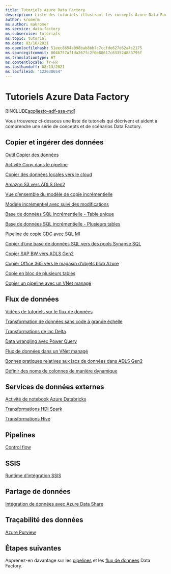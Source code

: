 ```yaml
---
title: Tutoriels Azure Data Factory
description: Liste des tutoriels illustrant les concepts Azure Data Factory
author: kromerm
ms.author: makromer
ms.service: data-factory
ms.subservice: tutorials
ms.topic: tutorial
ms.date: 03/16/2021
ms.openlocfilehash: 51eec8654a098bab8bb7c7ccfde627d62a4c2175
ms.sourcegitcommit: 0046757af1da267fc2f0e88617c633524883795f
ms.translationtype: HT
ms.contentlocale: fr-FR
ms.lasthandoff: 08/13/2021
ms.locfileid: "122638654"
---
```

# <a name="azure-data-factory-tutorials"></a>Tutoriels Azure Data Factory

[!INCLUDE[appliesto-adf-asa-md](includes/appliesto-adf-asa-md.md)]

Vous trouverez ci-dessous une liste de tutoriels qui décrivent et aident à comprendre une série de concepts et de scénarios Data Factory.

## <a name="copy-and-ingest-data"></a>Copier et ingérer des données

[Outil Copier des données](tutorial-copy-data-tool.md)

[Activité Copy dans le pipeline](tutorial-copy-data-portal.md)

[Copier des données locales vers le cloud](tutorial-hybrid-copy-data-tool.md)

[Amazon S3 vers ADLS Gen2](load-azure-data-lake-storage-gen2.md)

[Vue d’ensemble du modèle de copie incrémentielle](tutorial-incremental-copy-overview.md)

[Modèle incrémentiel avec suivi des modifications](tutorial-incremental-copy-change-tracking-feature-portal.md)

[Base de données SQL incrémentielle - Table unique](tutorial-incremental-copy-portal.md)

[Base de données SQL incrémentielle - Plusieurs tables](tutorial-incremental-copy-multiple-tables-portal.md)

[Pipeline de copie CDC avec SQL MI](tutorial-incremental-copy-change-data-capture-feature-portal.md)

[Copier d’une base de données SQL vers des pools Synapse SQL](load-azure-sql-data-warehouse.md)

[Copier SAP BW vers ADLS Gen2](load-sap-bw-data.md)

[Copier Office 365 vers le magasin d’objets blob Azure](load-office-365-data.md)

[Copie en bloc de plusieurs tables](tutorial-bulk-copy-portal.md)

[Copier un pipeline avec un VNet managé](tutorial-copy-data-portal-private.md)

## <a name="data-flows"></a>Flux de données

[Vidéos de tutoriels sur le flux de données](data-flow-tutorials.md)

[Transformation de données sans code à grande échelle](tutorial-data-flow.md)

[Transformations de lac Delta](tutorial-data-flow-delta-lake.md)

[Data wrangling avec Power Query](wrangling-tutorial.md)

[Flux de données dans un VNet managé](tutorial-data-flow-private.md)

[Bonnes pratiques relatives aux lacs de données dans ADLS Gen2](tutorial-data-flow-write-to-lake.md)

[Définir des noms de colonnes de manière dynamique](data-flow-tutorials.md)

## <a name="external-data-services"></a>Services de données externes

[Activité de notebook Azure Databricks](transform-data-using-databricks-notebook.md)

[Transformations HDI Spark](tutorial-transform-data-spark-portal.md)

[Transformations Hive](tutorial-transform-data-hive-virtual-network-portal.md)

## <a name="pipelines"></a>Pipelines

[Control flow](tutorial-control-flow-portal.md)

## <a name="ssis"></a>SSIS

[Runtime d’intégration SSIS](tutorial-deploy-ssis-packages-azure.md)

## <a name="data-share"></a>Partage de données

[Intégration de données avec Azure Data Share](lab-data-flow-data-share.md)

## <a name="data-lineage"></a>Traçabilité des données

[Azure Purview](turorial-push-lineage-to-purview.md)

## <a name="next-steps"></a>Étapes suivantes
Apprenez-en davantage sur les [pipelines](concepts-pipelines-activities.md) et les [flux de données](concepts-data-flow-overview.md) Data Factory.
